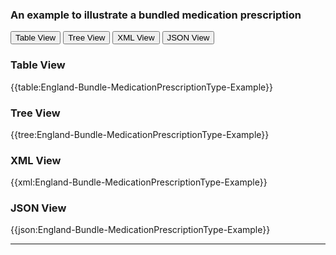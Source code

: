 ### An example to illustrate a bundled medication prescription


<div class="tab">
 <button class="tablinks active" onclick="openTab(event, 'Table View')">Table View</button>
 <button class="tablinks" onclick="openTab(event, 'Tree View')">Tree View</button>
  <button class="tablinks" onclick="openTab(event, 'XML View')">XML View</button>
  <button class="tablinks" onclick="openTab(event, 'JSON View')">JSON View</button>
</div>
    

    
<div id="Table View" class="tabcontent" style="display:block">
  <h3>Table View</h3>
{{table:England-Bundle-MedicationPrescriptionType-Example}}
</div>
<div id="Tree View" class="tabcontent">
  <h3>Tree View</h3>
{{tree:England-Bundle-MedicationPrescriptionType-Example}}
</div>
<div id="XML View" class="tabcontent">
  <h3>XML View</h3>
{{xml:England-Bundle-MedicationPrescriptionType-Example}}
</div>
<div id="JSON View" class="tabcontent">
  <h3>JSON View</h3>
{{json:England-Bundle-MedicationPrescriptionType-Example}}
</div>

---
